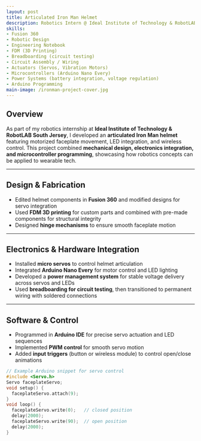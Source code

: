 ```yaml
---
layout: post
title: Articulated Iron Man Helmet
description: Robotics Intern @ Ideal Institute of Technology & RobotLAB South Jersey
skills: 
- Fusion 360
- Robotic Design
- Engineering Notebook
- FDM (3D Printing)
- Breadboarding (circuit testing)
- Circuit Assembly / Wiring
- Actuators (Servos, Vibration Motors)
- Microcontrollers (Arduino Nano Every)
- Power Systems (battery integration, voltage regulation)
- Arduino Programming
main-image: /ironman-project-cover.jpg
---
```


## Overview  
As part of my robotics internship at **Ideal Institute of Technology & RobotLAB South Jersey**, I developed an **articulated Iron Man helmet** featuring motorized faceplate movement, LED integration, and wireless control. This project combined **mechanical design, electronics integration, and microcontroller programming**, showcasing how robotics concepts can be applied to wearable tech.

---

## Design & Fabrication  
- Edited helmet components in **Fusion 360** and modified designs for servo integration  
- Used **FDM 3D printing** for custom parts and combined with pre-made components for structural integrity  
- Designed **hinge mechanisms** to ensure smooth faceplate motion  

---

## Electronics & Hardware Integration  
- Installed **micro servos** to control helmet articulation  
- Integrated **Arduino Nano Every** for motor control and LED lighting  
- Developed a **power management system** for stable voltage delivery across servos and LEDs  
- Used **breadboarding for circuit testing**, then transitioned to permanent wiring with soldered connections  


---

## Software & Control  
- Programmed in **Arduino IDE** for precise servo actuation and LED sequences  
- Implemented **PWM control** for smooth servo motion  
- Added **input triggers** (button or wireless module) to control open/close animations  

```cpp
// Example Arduino snippet for servo control
#include <Servo.h>
Servo faceplateServo;
void setup() {
  faceplateServo.attach(9);
}
void loop() {
  faceplateServo.write(0);   // closed position
  delay(2000);
  faceplateServo.write(90);  // open position
  delay(2000);
}

